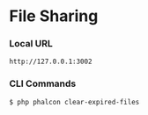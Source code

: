 # File Sharing

### Local URL
```
http://127.0.0.1:3002
```

### CLI Commands
```bash
$ php phalcon clear-expired-files
```
